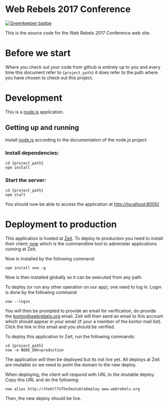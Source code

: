 # Web Rebels 2017 Conference

[![Greenkeeper badge](https://badges.greenkeeper.io/webrebels/web-rebels-2017.svg)](https://greenkeeper.io/)

This is the source code for the Web Rebels 2017 Conference web site.



# Before we start

Where you check out your code from github is entirely up to you and every time
this document refer to ```{project_path}``` it does refer to the path where you
have chosen to check out this project.



# Development

This is a [node.js](http://nodejs.org/) application.


## Getting up and running

Install [node.js](http://nodejs.org/) according to the documentation of the
node.js project.

### Install dependencies:

    cd {project_path}
    npm install

### Start the server:

    cd {project_path}
    npm start

You should now be able to access the application at
[http://localhost:8000/](http://localhost:8000/)



# Deployment to production

This application is hosted at [Zeit](https://zeit.co/). To deploy to production you
need to install their client; [now](https://zeit.co/now)  which is the commandline
tool to administer applications running at Zeit.

Now is installed by the following command:

    npm install now -g

Now is then installed globally so it can be executed from any path.

To deploy (or run any other operation on our app), one need to log in. Login is
done by the following command:

    now --login

You will then be prompted to provide an email for verification, do provide the
kontor@webrebels.org email. Zeit will then send an email to this account which
should appear in your email (if your a member of the kontor mail list).
Click the link in this email and you should be verified.


To deploy this application to Zeit, run the following commands:

    cd {project_path}
    now -e NODE_ENV=production

The application will then be deployed but its not live yet. All deploys at Zeit
are imutable so we need to point the domain to the new deploy.

When deploying, the client will respond with URL to the imutable deploy.
Copy this URL and do the following:

    now alias http://theUrlToTheImutableDeploy www.webrebels.org

Then, the new deploy should be live.
